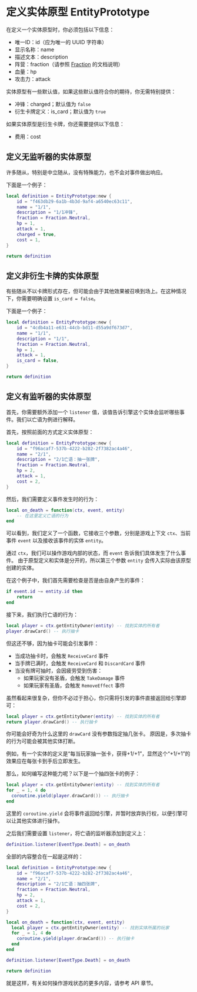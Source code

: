 # 定义实体原型 EntityPrototype

在定义一个实体原型时，你必须包括以下信息：
- 唯一ID：id（应为唯一的 UUID 字符串）
- 显示名称：name
- 描述文本：description
- 阵营：fraction（请参照 [Fraction](../api/fraction.md) 的文档说明）
- 血量：hp
- 攻击力：attack

实体原型有一些默认值，如果这些默认值符合你的期待，你无需特别提供：
- 冲锋：charged；默认值为 `false`
- 衍生卡牌定义：is_card；默认值为 `true`

如果实体原型是衍生卡牌，你还需要提供以下信息：
- 费用：cost

## 定义无监听器的实体原型

许多随从，特别是中立随从，没有特殊能力，也不会对事件做出响应。

下面是一个例子：
```lua
local definition = EntityPrototype:new {
    id = "f463db29-6a1b-4b3d-9af4-a6540ec63c11",
    name = "1/1",
    description = "1/1冲锋",
    fraction = Fraction.Neutral,
    hp = 1,
    attack = 1,
    charged = true,
    cost = 1,
}

return definition
```

## 定义非衍生卡牌的实体原型

有些随从不以卡牌形式存在，但可能会由于其他效果被召唤到场上。在这种情况下，你需要明确设置 `is_card = false`。

下面是一个例子：
```lua
local definition = EntityPrototype:new {
    id = "4cdb4a11-e631-44cb-bd11-d55a9df673d7",
    name = "1/1",
    description = "1/1",
    fraction = Fraction.Neutral,
    hp = 1,
    attack = 1,
    is_card = false,
}

return definition
```

## 定义有监听器的实体原型

首先，你需要额外添加一个 `listener` 值，该值告诉引擎这个实体会监听哪些事件。我们以亡语为例进行解释。

首先，按照前面的方式定义实体原型：
```lua
local definition = EntityPrototype:new {
    id = "f96acaf7-537b-4222-b282-2f7382ac4a46",
    name = "2/1",
    description = "2/1亡语：抽一张牌",
    fraction = Fraction.Neutral,
    hp = 2,
    attack = 1,
    cost = 2,
}
```

然后，我们需要定义事件发生时的行为：
```lua
local on_death = function(ctx, event, entity)
    -- 在这里定义亡语的行为
end
```

可以看到，我们定义了一个函数，它接收三个参数，分别是游戏上下文 `ctx`、当前事件 `event` 以及接收该事件的实体 `entity`。

通过 `ctx`，我们可以操作游戏内部的状态，而 `event` 告诉我们具体发生了什么事件。
由于原型定义和实体是分开的，所以第三个参数 `entity` 会传入实际由该原型创建的实体。

在这个例子中，我们首先需要检查是否是由自身产生的事件：
```lua
if event.id ~= entity.id then
    return
end
```

接下来，我们执行亡语的行为：
```lua
local player = ctx.getEntityOwner(entity) -- 找到实体的所有者
player.drawCard() -- 执行抽卡
```

但这还不够，因为抽卡可能会引发事件：
- 当成功抽卡时，会触发 `ReceiveCard` 事件
- 当手牌已满时，会触发 `ReceiveCard` 和 `DiscardCard` 事件
- 当没有牌可抽时，会因疲劳受到伤害：
  - 如果玩家没有圣盾，会触发 `TakeDamage` 事件
  - 如果玩家有圣盾，会触发 `RemoveEffect` 事件

虽然看起来很复杂，但你不必过于担心，你只需将引发的事件直接返回给引擎即可：
```lua
local player = ctx.getEntityOwner(entity) -- 找到实体的所有者
return player.drawCard() -- 执行抽卡
```

你可能会好奇为什么这里的 `drawCard` 没有参数指定抽几张卡。
原因是，多次抽卡的行为可能会被其他实体打断。

例如，有一个实体的定义是“每当玩家抽一张卡，获得+1/+1”，显然这个“+1/+1”的效果应在每张卡到手后立即发生。

那么，如何编写这种能力呢？以下是一个抽四张卡的例子：
```lua
local player = ctx.getEntityOwner(entity) -- 找到实体的所有者
for _ = 1, 4 do
  coroutine.yield(player.drawCard()) -- 执行抽卡
end 
```

这里的 `coroutine.yield` 会将事件返回给引擎，并暂时放弃执行权，以便引擎可以让其他实体进行操作。

之后我们需要设置 `listener`，将亡语的监听器添加到定义上：
```lua
definition.listener[EventType.Death] = on_death
```

全部的内容整合在一起是这样的：
```lua
local definition = EntityPrototype:new {
    id = "f96acaf7-537b-4222-b282-2f7382ac4a46",
    name = "2/1",
    description = "2/1亡语：抽四张牌",
    fraction = Fraction.Neutral,
    hp = 2,
    attack = 1,
    cost = 2,
}

local on_death = function(ctx, event, entity)
  local player = ctx.getEntityOwner(entity) -- 找到实体所属的玩家
  for _ = 1, 4 do
    coroutine.yield(player.drawCard()) -- 执行抽卡
  end
end

definition.listener[EventType.Death] = on_death

return definition
```

就是这样，有关如何操作游戏状态的更多内容，请参考 API 章节。